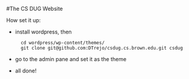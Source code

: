 #The CS DUG Website

How set it up:

- install wordpress, then

        cd wordpress/wp-content/themes/
        git clone git@github.com:DTrejo/csdug.cs.brown.edu.git csdug

- go to the admin pane and set it as the theme
- all done!
